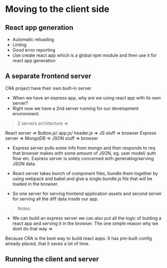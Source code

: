 # Moving to the client side

## React app generation
- Automatic reloading
- Linting
- Good error reporting
- Use create react app which is a global npm module and then use it for react app generation


## A separate frontend server
CRA project have their own built-in server

- When we have an express app, why are we using react app with its own server?
- Right now we have a 2nd server running for our development environment.

> 2 servers architecture =>

React server => Button.js/ app.js/ header.js => JS stuff => browser
Express server => MongoDB => JSON stuff => browser

- Express server pulls some info from mongo and then responds to req that browser makes with some amount of JSON, eg. user model/ auth flow etc. Express server is solely concerned with generating/serving JSON data.

- React server takes bunch of component files, bundle them together by using webpack and babel and give a single bundle.js file that will be loaded in the browser.

- So one server for serving frontend application assets and second server for serving all the diff data inside our app.

> Notes:

- We can build an express server we can also put all the logic of bulding a react app and serving it in the browser. The one simple reason why we dont do that way =>

Because CRA is the best way to build react apps. It has pre-built config already placed, that it saves a lot of time.


## Running the client and server

